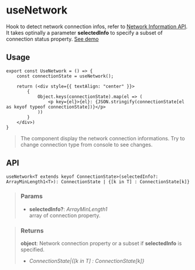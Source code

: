 # useNetwork
Hook to detect network connection infos, refer to [Network Information API](https://developer.mozilla.org/en-US/docs/Web/API/NetworkInformation). It takes optinally a parameter __selectedInfo__ to specify a subset of connection status property. [See demo](https://ndriadev.github.io/react-tools/#/hooks/events/useNetwork)

## Usage

```tsx
export const UseNetwork = () => {
	const connectionState = useNetwork();

	return (<div style={{ textAlign: "center" }}>
		{
			Object.keys(connectionState).map(el => (
				<p key={el}>{el}: {JSON.stringify(connectionState[el as keyof typeof connectionState])}</p>
			))
		}
	</div>)
}
```

> The component display the network connection informations. Try to change connection type from console to see changes.


## API

```tsx
useNetwork<T extends keyof ConnectionState>(selectedInfo?: ArrayMinLength1<T>): ConnectionState | {[k in T] : ConnectionState[k]}
```

> ### Params
>
> - __selectedInfo?__: _ArrayMinLength1<T>_  
array of connection property.
>

> ### Returns
>
> __object__: Network connection property or a subset if __selectedInfo__ is specified.
> - _ConnectionState|{[k in T] : ConnectionState[k]}_  
>